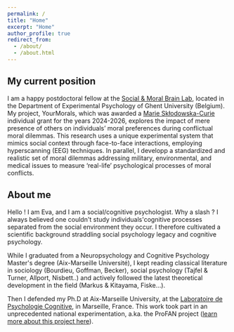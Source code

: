 ```yaml
---
permalink: /
title: "Home"
excerpt: "Home"
author_profile: true
redirect_from: 
  - /about/
  - /about.html
---
```



## My current position

I am a happy postdoctoral fellow at the [Social & Moral Brain Lab](https://moralsocialbrain.com/), located in the Department of Experimental Psychology of Ghent University (Belgium). 
My project, YourMorals, which was awarded a [Marie Skłodowska-Curie](https://cordis.europa.eu/project/id/101108680) individual grant for the years 2024-2026, explores the impact of mere presence of others on individuals’ moral preferences during conflictual moral dilemmas. 
This research uses a unique experimental system that mimics social context through face-to-face interactions, employing hyperscanning (EEG) techniques.
In parallel, I developp a standardized and realistic set of moral dilemmas addressing military, environmental, and medical issues to measure ‘real-life’ psychological processes of moral conflicts.


## About me
Hello ! I am Eva, and I am a social/cognitive psychologist. Why a slash ? 
I always believed one couldn't study individuals'cognitive processes separated from the social environment they occur. I therefore cultivated a scientific background straddling social psychology legacy and cognitive psychology. 

While I graduated from a Neuropsychology and Cognitive Psychology Master's degree (Aix-Marseille Université), I kept reading classical literature in sociology (Bourdieu, Goffman, Becker), social psychology (Tajfel & Turner, Allport, Nisbett..) and actively followed the latest theoretical development in the field (Markus & Kitayama, Fiske...). 

Then I defended my Ph.D at Aix-Marseille University, at the [Laboratoire de Psychologie Cognitive](https://lpc.univ-amu.fr/fr), in Marseille, France. This work took part in an unprecedented national experimentation, a.ka. the ProFAN project ([learn more about this project here](https://www.education.gouv.fr/bo/16/Hebdo41/MENB1628228N.htm)).

